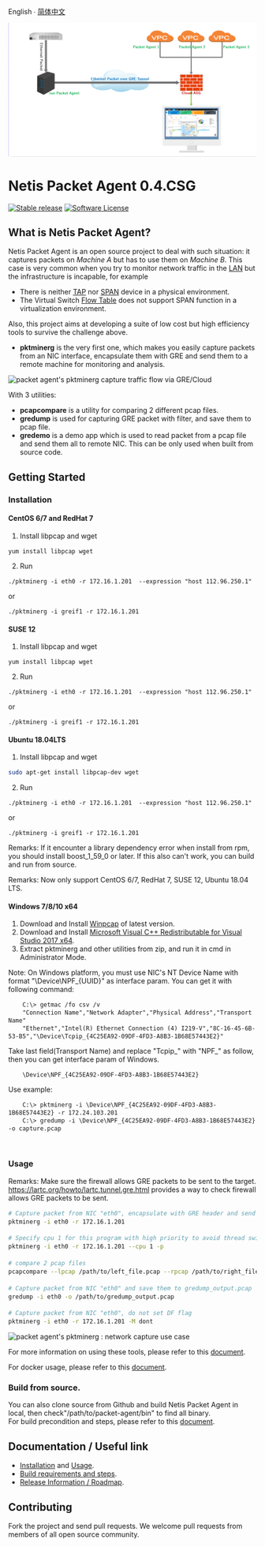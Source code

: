
English  ∙  [简体中文](README-zh-Hans.md) 

![packet agent's title](./img/CloudASG-NDR.png)
# Netis Packet Agent 0.4.CSG

[![Stable release](https://img.shields.io/badge/version-0.3.4-green.svg)](https://github.com/Netis/packet-agent/releases/tag/0.3.4)
[![Software License](https://img.shields.io/badge/license-BSD3-green.svg)](./LICENSE.md)

## What is Netis Packet Agent?
Netis Packet Agent is an open source project to deal with such situation: it captures packets on *Machine A* but has to use them on *Machine B*. This case is very common when you try to monitor network traffic in the [LAN](https://en.wikipedia.org/wiki/Local_area_network) but the infrastructure is incapable, for example
- There is neither [TAP](https://en.wikipedia.org/wiki/Network_tap) nor [SPAN](http://docwiki.cisco.com/wiki/Internetworking_Terms:_Switched_Port_Analyzer_(SPAN)) device in a physical environment.
- The Virtual Switch [Flow Table](https://wiki.openstack.org/wiki/Ovs-flow-logic) does not support SPAN function in a virtualization environment.

Also, this project aims at developing a suite of low cost but high efficiency tools to survive the challenge above.
- **pktminerg** is the very first one, which makes you easily capture packets from an NIC interface, encapsulate them with GRE and send them to a remote machine for monitoring and analysis.

![packet agent's pktminerg capture traffic flow via GRE/Cloud](./img/pktminerg.png)


With 3 utilities:
- **pcapcompare** is a utility for comparing 2 different pcap files.
- **gredump** is used for capturing GRE packet with filter, and save them to pcap file.
- **gredemo** is a demo app which is used to read packet from a pcap file and send them all to remote NIC. This can be only used when built from source code.


## Getting Started
### Installation

#### CentOS 6/7 and RedHat 7
1. Install libpcap and wget
```
yum install libpcap wget
```
2. Run
```
./pktminerg -i eth0 -r 172.16.1.201  --expression "host 112.96.250.1"
```
or 
```
./pktminerg -i greif1 -r 172.16.1.201
```

#### SUSE 12
1. Install libpcap and wget
```
yum install libpcap wget
```

2. Run 
```
./pktminerg -i eth0 -r 172.16.1.201  --expression "host 112.96.250.1"
```
or 
```
./pktminerg -i greif1 -r 172.16.1.201
```

#### Ubuntu 18.04LTS
1. Install libpcap and wget
```bash
sudo apt-get install libpcap-dev wget
```

2. Run 
```
./pktminerg -i eth0 -r 172.16.1.201  --expression "host 112.96.250.1"
```
or 
```
./pktminerg -i greif1 -r 172.16.1.201
```
Remarks: If it encounter a library dependency error when install from rpm, you should install boost_1_59_0 or later. If this also can't work, you can build and run from source.

Remarks: Now only support CentOS 6/7, RedHat 7, SUSE 12, Ubuntu 18.04 LTS.

#### Windows 7/8/10 x64
1. Download and Install [Winpcap](https://www.winpcap.org/install/bin/WinPcap_4_1_3.exe) of latest version. 
2. Download and Install [Microsoft Visual C++ Redistributable for Visual Studio 2017 x64](https://aka.ms/vs/15/release/vc_redist.x64.exe).
3. Extract pktminerg and other utilities from zip,  and run it in cmd in Administrator Mode.

Note: On Windows platform, you must use NIC's NT Device Name with format "\Device\NPF_{UUID}" as interface param. You can get it with following command: 
```
    C:\> getmac /fo csv /v 
    "Connection Name","Network Adapter","Physical Address","Transport Name" 
    "Ethernet","Intel(R) Ethernet Connection (4) I219-V","8C-16-45-6B-53-B5","\Device\Tcpip_{4C25EA92-09DF-4FD3-A8B3-1B68E57443E2}" 
``` 
Take last field(Transport Name) and replace "Tcpip_" with "NPF_" as follow, then you can get interface param of Windows. 
```
    \Device\NPF_{4C25EA92-09DF-4FD3-A8B3-1B68E57443E2} 
``` 
Use example:
```
    C:\> pktminerg -i \Device\NPF_{4C25EA92-09DF-4FD3-A8B3-1B68E57443E2} -r 172.24.103.201 
    C:\> gredump -i \Device\NPF_{4C25EA92-09DF-4FD3-A8B3-1B68E57443E2} -o capture.pcap
```


<br>

### Usage
Remarks: Make sure the firewall allows GRE packets to be sent to the target.
https://lartc.org/howto/lartc.tunnel.gre.html provides a way to check firewall allows GRE packets to be sent.
```bash
# Capture packet from NIC "eth0", encapsulate with GRE header and send to 172.16.1.201
pktminerg -i eth0 -r 172.16.1.201

# Specify cpu 1 for this program with high priority to avoid thread switch cost.
pktminerg -i eth0 -r 172.16.1.201 --cpu 1 -p

# compare 2 pcap files
pcapcompare --lpcap /path/to/left_file.pcap --rpcap /path/to/right_file.pcap

# Capture packet from NIC "eth0" and save them to gredump_output.pcap
gredump -i eth0 -o /path/to/gredump_output.pcap

# Capture packet from NIC "eth0", do not set DF flag
pktminerg -i eth0 -r 172.16.1.201 -M dont
```
![packet agent's pktminerg : network capture use case](./img/use_case.png)


For more information on using these tools, please refer to this [document](./USAGE.md).

For docker usage, please refer to this [document](./DOCKER.md).

### Build from source.
You can also clone source from Github and build Netis Packet Agent in local, then check"/path/to/packet-agent/bin" to find all binary.
<br/>
For build precondition and steps, please refer to this [document](./BUILD.md).

## Documentation / Useful link
* [Installation](./INSTALL.md) and [Usage](./USAGE.md).
* [Build requirements and steps](./BUILD.md).
* [Release Information / Roadmap](./CHANGES.md).

## Contributing
Fork the project and send pull requests. We welcome pull requests from members of all open source community.

<br/>
